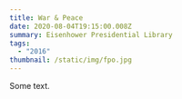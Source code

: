 ```yaml
---
title: War & Peace
date: 2020-08-04T19:15:00.008Z
summary: Eisenhower Presidential Library
tags:
  - "2016"
thumbnail: /static/img/fpo.jpg
---
```

Some text.
